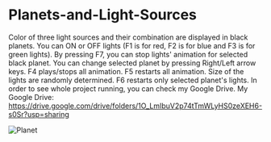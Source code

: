 # Planets-and-Light-Sources

Color of three light sources and their combination are displayed in black planets.
You can ON or OFF lights (F1 is for red, F2 is for blue and F3 is for green lights).
By pressing F7, you can stop lights' animation for selected black planet.
You can change selected planet by pressing Right/Left arrow keys.
F4 plays/stops all animation.
F5 restarts all animation.
Size of the lights are randomly determined.
F6 restarts only selected planet's lights.
In order to see whole project running, you can check my Google Drive.
My Google Drive: https://drive.google.com/drive/folders/1O_LmIbuV2p74tTmWLyHS0zeXEH6-s0Sr?usp=sharing

![Planet](https://github.com/BatuUzun/Planets-and-Light-Sources/assets/103521291/2dec5021-d53b-4083-a2f2-539f3c7fa7ca)
